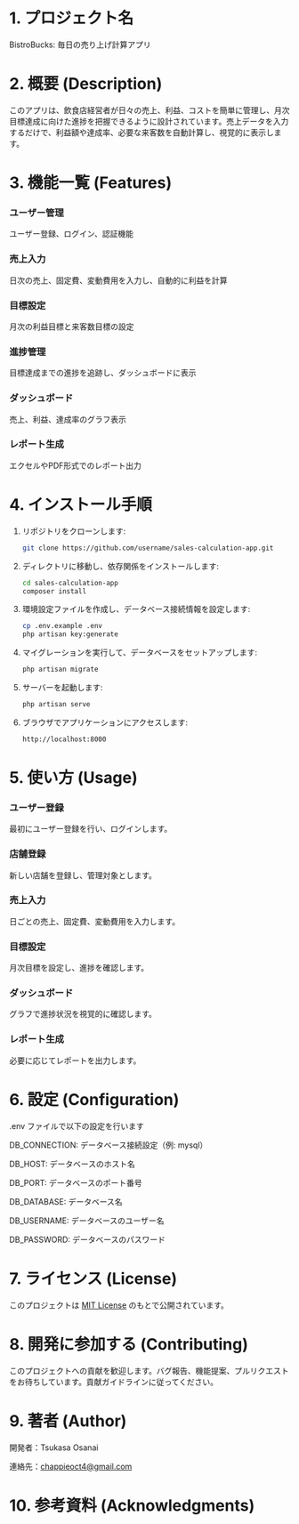 # 1. プロジェクト名
BistroBucks: 毎日の売り上げ計算アプリ

# 2. 概要 (Description)
このアプリは、飲食店経営者が日々の売上、利益、コストを簡単に管理し、月次目標達成に向けた進捗を把握できるように設計されています。売上データを入力するだけで、利益額や達成率、必要な来客数を自動計算し、視覚的に表示します。

# 3. 機能一覧 (Features)
### ユーザー管理
ユーザー登録、ログイン、認証機能

### 売上入力
日次の売上、固定費、変動費用を入力し、自動的に利益を計算

### 目標設定
月次の利益目標と来客数目標の設定

### 進捗管理
目標達成までの進捗を追跡し、ダッシュボードに表示

### ダッシュボード
売上、利益、達成率のグラフ表示

### レポート生成
エクセルやPDF形式でのレポート出力

# 4. インストール手順

1. リポジトリをクローンします:

    ```bash
    git clone https://github.com/username/sales-calculation-app.git
    ```

2. ディレクトリに移動し、依存関係をインストールします:

    ```bash
    cd sales-calculation-app
    composer install
    ```

3. 環境設定ファイルを作成し、データベース接続情報を設定します:

    ```bash
    cp .env.example .env
    php artisan key:generate
    ```

4. マイグレーションを実行して、データベースをセットアップします:

    ```bash
    php artisan migrate
    ```

5. サーバーを起動します:

    ```bash
    php artisan serve
    ```

6. ブラウザでアプリケーションにアクセスします:

    ```bash
    http://localhost:8000
    ```
# 5. 使い方 (Usage)
### ユーザー登録
最初にユーザー登録を行い、ログインします。
### 店舗登録
新しい店舗を登録し、管理対象とします。
### 売上入力
日ごとの売上、固定費、変動費用を入力します。
### 目標設定
月次目標を設定し、進捗を確認します。
### ダッシュボード
グラフで進捗状況を視覚的に確認します。
### レポート生成
必要に応じてレポートを出力します。

# 6. 設定 (Configuration)
.env ファイルで以下の設定を行います

DB_CONNECTION: データベース接続設定（例: mysql）

DB_HOST: データベースのホスト名

DB_PORT: データベースのポート番号

DB_DATABASE: データベース名

DB_USERNAME: データベースのユーザー名

DB_PASSWORD: データベースのパスワード
# 7. ライセンス (License)

このプロジェクトは [MIT License](https://opensource.org/license/mit) のもとで公開されています。

# 8. 開発に参加する (Contributing)

このプロジェクトへの貢献を歓迎します。バグ報告、機能提案、プルリクエストをお待ちしています。貢献ガイドラインに従ってください。
# 9. 著者 (Author)
開発者：Tsukasa Osanai

連絡先：chappieoct4@gmail.com
# 10. 参考資料 (Acknowledgments)
